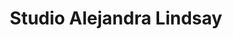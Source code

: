 ---
title: "Studio Alejandra Lindsay"
url: /puente-alto/studio-alejandra-lindsay/
shop: Kosmetik
---